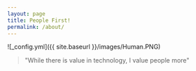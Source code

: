```yaml
---
layout: page
title: People First!
permalink: /about/
---
```


![_config.yml]({{ site.baseurl }}/images/Human.PNG)

>"While there is value in technology, I value people more"






